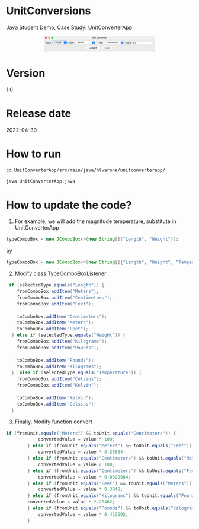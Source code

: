 # UnitConversions

Java Student Demo, Case Study: UnitConverterApp

<p align="center">
<img src="/image/unitConverter_screenshot.png" width="300">
</p>

# Version

1.0

# Release date

2022-04-30

# How to run

```shell
cd UnitConverterApp/src/main/java/hlvarona/unitconverterapp/
```

```shell
java UnitConverterApp.java
```

# How to update the code?

1. For example, we will add the magnitude temperature, substitute in UnitConverterApp

```java
typeComboBox = new JComboBox<>(new String[]{"Length", "Weight"});  
```
by

```java
typeComboBox = new JComboBox<>(new String[]{"Length", "Weight", "Temperature"});  
```

2. Modify class TypeComboBoxListener

```java
 if (selectedType.equals("Length")) {
    fromComboBox.addItem("Meters");
    fromComboBox.addItem("Centimeters");
    fromComboBox.addItem("Feet");

    toComboBox.addItem("Centimeters");
    toComboBox.addItem("Meters");
    toComboBox.addItem("Feet");
  } else if (selectedType.equals("Weight")) {
    fromComboBox.addItem("Kilograms");
    fromComboBox.addItem("Pounds");

    toComboBox.addItem("Pounds");
    toComboBox.addItem("Kilograms");
  }  else if (selectedType.equals("Temperature")) {
    fromComboBox.addItem("Celsius");
    fromComboBox.addItem("Kelvin");

    toComboBox.addItem("Kelvin");
    toComboBox.addItem("Celsius");
  }
```
3. Finally, Modify function convert

```java
if (fromUnit.equals("Meters") && toUnit.equals("Centimeters")) {
            convertedValue = value * 100;
        } else if (fromUnit.equals("Meters") && toUnit.equals("Feet")) {
            convertedValue = value * 3.28084;
        } else if (fromUnit.equals("Centimeters") && toUnit.equals("Meters")) {
            convertedValue = value / 100;
        } else if (fromUnit.equals("Centimeters") && toUnit.equals("Feet")) {
            convertedValue = value * 0.0328084;
        } else if (fromUnit.equals("Feet") && toUnit.equals("Meters")) {
            convertedValue = value * 0.3048;
        } else if (fromUnit.equals("Kilograms") && toUnit.equals("Pounds")) {
        convertedValue = value * 2.20462;
        } else if (fromUnit.equals("Pounds") && toUnit.equals("Kilograms")) {
            convertedValue = value * 0.453592;
        } 
```

